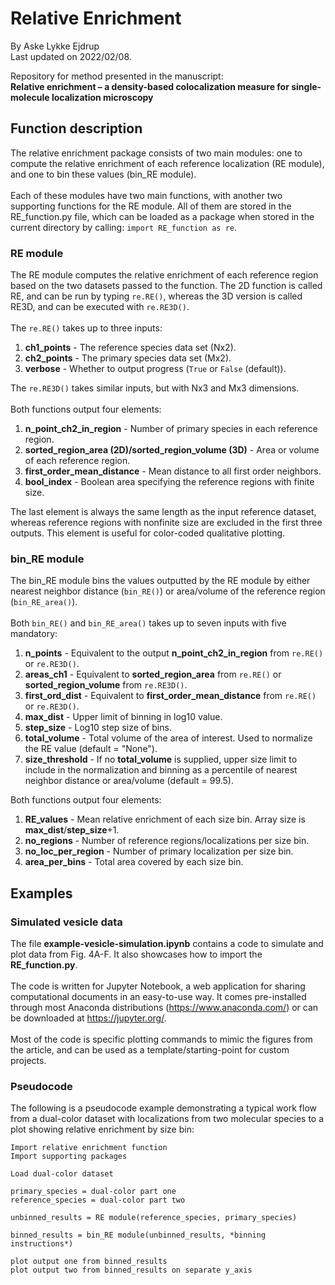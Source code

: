 # Relative Enrichment
By Aske Lykke Ejdrup
<br>
Last updated on 2022/02/08.

Repository for method presented in the manuscript:
<br>
**Relative enrichment – a density-based colocalization measure for single-molecule localization microscopy**

## Function description
The relative enrichment package consists of two main modules: one to compute the relative enrichment of each reference localization (RE module), and one to bin these values (bin_RE module).
<br><br>
Each of these modules have two main functions, with another two supporting functions for the RE module. All of them are stored in the RE_function.py file, which can be loaded as a package when stored in the current directory by calling:
`import RE_function as re`.

### RE module
The RE module computes the relative enrichment of each reference region based on the two datasets passed to the function. The 2D function is called RE, and can be run by typing `re.RE()`, whereas the 3D version is called RE3D, and can be executed with `re.RE3D()`.
<br><br>
The `re.RE()` takes up to three inputs:
1. **ch1_points** - The reference species data set (Nx2).
2. **ch2_points** - The primary species data set (Mx2).
3. **verbose** - Whether to output progress (`True` or `False` (default)).

The `re.RE3D()` takes similar inputs, but with Nx3 and Mx3 dimensions.
<br><br>
Both functions output four elements:
1. **n_point_ch2_in_region** - Number of primary species in each reference region.
2. **sorted_region_area (2D)/sorted_region_volume (3D)** - Area or volume of each reference region.
3. **first_order_mean_distance** - Mean distance to all first order neighbors.
4. **bool_index** - Boolean area specifying the reference regions with finite size.

The last element is always the same length as the input reference dataset, whereas reference regions with nonfinite size are excluded in the first three outputs. This element is useful for color-coded qualitative plotting.

### bin_RE module
The bin_RE module bins the values outputted by the RE module by either nearest neighbor distance (`bin_RE()`) or area/volume of the reference region (`bin_RE_area()`).
<br><br>
Both `bin_RE()` and `bin_RE_area()` takes up to seven inputs with five mandatory:
1. **n_points** - Equivalent to the output **n_point_ch2_in_region** from `re.RE()` or `re.RE3D()`.
2. **areas_ch1** - Equivalent to **sorted_region_area** from `re.RE()` or **sorted_region_volume** from `re.RE3D()`.
3. **first_ord_dist** - Equivalent to **first_order_mean_distance** from `re.RE()` or `re.RE3D()`.
4. **max_dist** - Upper limit of binning in log10 value.
5. **step_size** - Log10 step size of bins.
6. **total_volume** - Total volume of the area of interest. Used to normalize the RE value (default = "None").
7. **size_threshold** - If no **total_volume** is supplied, upper size limit to include in the normalization and binning as a percentile of nearest neighbor distance or area/volume (default = 99.5).

Both functions output four elements:
1. **RE_values** - Mean relative enrichment of each size bin. Array size is **max_dist**/**step_size**+1.
2. **no_regions** - Number of reference regions/localizations per size bin.
3. **no_loc_per_region** - Number of primary localization per size bin.
4. **area_per_bins** - Total area covered by each size bin.

## Examples

### Simulated vesicle data
The file **example-vesicle-simulation.ipynb** contains a code to simulate and plot data from Fig. 4A-F. It also showcases how to import the **RE_function.py**.
<br><br>
The code is written for Jupyter Notebook, a web application for sharing computational documents in an easy-to-use way. It comes pre-installed through most Anaconda distributions (https://www.anaconda.com/) or can be downloaded at https://jupyter.org/.
<br><br>
Most of the code is specific plotting commands to mimic the figures from the article, and can be used as a template/starting-point for custom projects.

### Pseudocode
The following is a pseudocode example demonstrating a typical work flow from a dual-color dataset with localizations from two molecular species to a plot showing relative enrichment by size bin:
```
Import relative enrichment function
Import supporting packages

Load dual-color dataset

primary_species = dual-color part one
reference_species = dual-color part two

unbinned_results = RE module(reference_species, primary_species)

binned_results = bin_RE module(unbinned_results, *binning instructions*)

plot output one from binned_results 
plot output two from binned_results on separate y_axis
```

